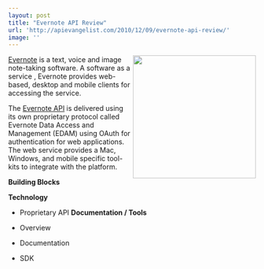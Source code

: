 ```yaml
---
layout: post
title: "Evernote API Review"
url: 'http://apievangelist.com/2010/12/09/evernote-api-review/'
image: ''
---
```


<img src="http://kinlane-productions.s3.amazonaws.com/evernote.jpg" alt="" width="250" align="right" />[Evernote][1] is a text, voice and image note-taking software. A software as a service , Evernote provides web-based, desktop and mobile clients for accessing the service.

The [Evernote API][2] is delivered using its own proprietary protocol called Evernote Data Access and Management (EDAM) using OAuth for authentication for web applications. The web service provides a Mac, Windows, and mobile specific tool-kits to integrate with the platform.

**Building Blocks**

**Technology**

  * Proprietary API
**Documentation / Tools**

  * Overview
  * Documentation
  * SDK

   [1]: http://www.evernote.com
   [2]: http://www.evernote.com/about/developer/api/
